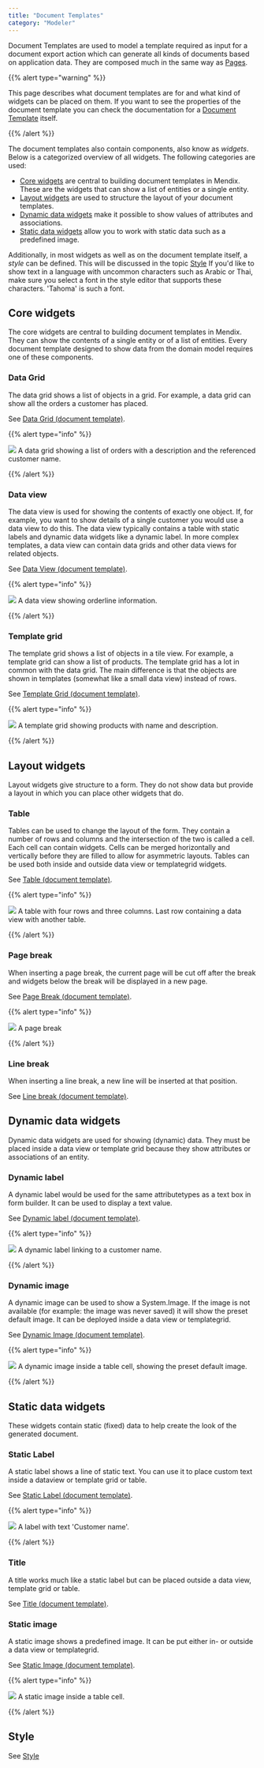 ```yaml
---
title: "Document Templates"
category: "Modeler"
---
```



Document Templates are used to model a template required as input for a document export action which can generate all kinds of documents based on application data. They are composed much in the same way as [Pages](pages).

{{% alert type="warning" %}}

This page describes what document templates are for and what kind of widgets can be placed on them. If you want to see the properties of the document template you can check the documentation for a [Document Template](document-template) itself.

{{% /alert %}}

The document templates also contain components, also know as _widgets_. Below is a categorized overview of all widgets. The following categories are used:

*   [Core widgets](document-templates) are central to building document templates in Mendix. These are the widgets that can show a list of entities or a single entity.
*   [Layout widgets](document-templates) are used to structure the layout of your document templates.
*   [Dynamic data widgets](document-templates) make it possible to show values of attributes and associations.
*   [Static data widgets](document-templates) allow you to work with static data such as a predefined image.

Additionally, in most widgets as well as on the document template itself, a _style_ can be defined. This will be discussed in the topic [Style](document-templates)
If you'd like to show text in a language with uncommon characters such as Arabic or Thai, make sure you select a font in the style editor that supports these characters. 'Tahoma' is such a font.

## Core widgets

The core widgets are central to building document templates in Mendix. They can show the contents of a single entity or of a list of entities. Every document template designed to show data from the domain model requires one of these components.

### Data Grid

The data grid shows a list of objects in a grid. For example, a data grid can show all the orders a customer has placed.

See [Data Grid (document template)](data-grid-document-template).

{{% alert type="info" %}}

[![](attachments/819203/918138.png)](data-grid-document-template)
A data grid showing a list of orders with a description and the referenced customer name.

{{% /alert %}}

### Data view

The data view is used for showing the contents of exactly one object. If, for example, you want to show details of a single customer you would use a data view to do this. The data view typically contains a table with static labels and dynamic data widgets like a dynamic label. In more complex templates, a data view can contain data grids and other data views for related objects.

See [Data View (document template)](data-view-document-template).

{{% alert type="info" %}}

[![](attachments/819203/918139.png)](data-view-document-template)
A data view showing orderline information.

{{% /alert %}}

### Template grid

The template grid shows a list of objects in a tile view. For example, a template grid can show a list of products. The template grid has a lot in common with the data grid. The main difference is that the objects are shown in templates (somewhat like a small data view) instead of rows.

See [Template Grid (document template)](template-grid-document-template).

{{% alert type="info" %}}

[![](attachments/819203/918137.png)](template-grid-document-template)
A template grid showing products with name and description.

{{% /alert %}}

## Layout widgets

Layout widgets give structure to a form. They do not show data but provide a layout in which you can place other widgets that do.

### Table

Tables can be used to change the layout of the form. They contain a number of rows and columns and the intersection of the two is called a cell. Each cell can contain widgets. Cells can be merged horizontally and vertically before they are filled to allow for asymmetric layouts.
Tables can be used both inside and outside data view or templategrid widgets.

See [Table (document template)](table-document-template).

{{% alert type="info" %}}

[![](attachments/819203/918134.png)](table-document-template)
A table with four rows and three columns. Last row containing a data view with another table.

{{% /alert %}}

### Page break

When inserting a page break, the current page will be cut off after the break and widgets below the break will be displayed in a new page.

See [Page Break (document template)](page-break-document-template).

{{% alert type="info" %}}

[![](attachments/819203/918135.png)](page-break-document-template)
A page break

{{% /alert %}}

### Line break

When inserting a line break, a new line will be inserted at that position.

See [Line break (document template)](line-break-document-template).

## Dynamic data widgets

Dynamic data widgets are used for showing (dynamic) data. They must be placed inside a data view or template grid because they show attributes or associations of an entity.

### Dynamic label

A dynamic label would be used for the same attributetypes as a text box in form builder. It can be used to display a text value.

See [Dynamic label (document template)](dynamic-label-document-template).

{{% alert type="info" %}}

[![](attachments/819203/918131.png)](dynamic-label-document-template)
A dynamic label linking to a customer name.

{{% /alert %}}

### Dynamic image

A dynamic image can be used to show a System.Image. If the image is not available (for example: the image was never saved) it will show the preset default image. It can be deployed inside a data view or templategrid.

See [Dynamic Image (document template)](dynamic-image-document-template).

{{% alert type="info" %}}

[![](attachments/819203/918132.png)](dynamic-image-document-template)
A dynamic image inside a table cell, showing the preset default image.

{{% /alert %}}

## Static data widgets

These widgets contain static (fixed) data to help create the look of the generated document.

### Static Label

A static label shows a line of static text. You can use it to place custom text inside a dataview or template grid or table.

See [Static Label (document template)](static-label-document-template).

{{% alert type="info" %}}

[![](attachments/819203/918130.png)](static-label-document-template)
A label with text 'Customer name'.

{{% /alert %}}

### Title

A title works much like a static label but can be placed outside a data view, template grid or table.

See [Title (document template)](title-document-template).

### Static image

A static image shows a predefined image. It can be put either in- or outside a data view or templategrid.

See [Static Image (document template)](static-image-document-template).

{{% alert type="info" %}}

[![](attachments/819203/918133.png)](static-image-document-template)
A static image inside a table cell.

{{% /alert %}}

## Style

See [Style](style)
